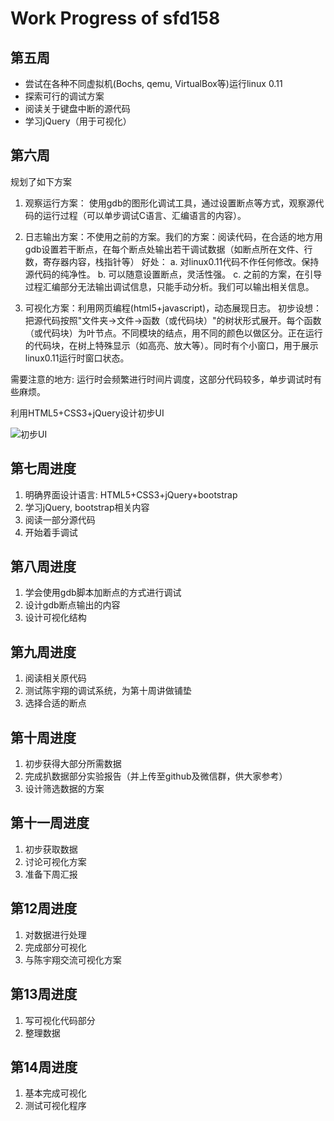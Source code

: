 # Work Progress of sfd158

## 第五周

- 尝试在各种不同虚拟机(Bochs, qemu, VirtualBox等)运行linux 0.11
- 探索可行的调试方案
- 阅读关于键盘中断的源代码
- 学习jQuery（用于可视化）

## 第六周

规划了如下方案

1. 观察运行方案：
    使用gdb的图形化调试工具，通过设置断点等方式，观察源代码的运行过程（可以单步调试C语言、汇编语言的内容）。

2. 日志输出方案：不使用之前的方案。我们的方案：阅读代码，在合适的地方用gdb设置若干断点，在每个断点处输出若干调试数据（如断点所在文件、行数，寄存器内容，栈指针等）
    好处：
    a. 对linux0.11代码不作任何修改。保持源代码的纯净性。
    b. 可以随意设置断点，灵活性强。
    c. 之前的方案，在引导过程汇编部分无法输出调试信息，只能手动分析。我们可以输出相关信息。

3. 可视化方案：利用网页编程(html5+javascript)，动态展现日志。
    初步设想：把源代码按照"文件夹->文件->函数（或代码块）"的树状形式展开。每个函数（或代码块）为叶节点。不同模块的结点，用不同的颜色以做区分。正在运行的代码块，在树上特殊显示（如高亮、放大等）。同时有个小窗口，用于展示linux0.11运行时窗口状态。

需要注意的地方: 运行时会频繁进行时间片调度，这部分代码较多，单步调试时有些麻烦。

利用HTML5+CSS3+jQuery设计初步UI

![初步UI](.\sfd158\7thweek.bmp)

## 第七周进度

1. 明确界面设计语言: HTML5+CSS3+jQuery+bootstrap
2. 学习jQuery, bootstrap相关内容
3. 阅读一部分源代码
4. 开始着手调试

## 第八周进度

1. 学会使用gdb脚本加断点的方式进行调试
2. 设计gdb断点输出的内容
3. 设计可视化结构

## 第九周进度

1. 阅读相关原代码
2. 测试陈宇翔的调试系统，为第十周讲做铺垫
3. 选择合适的断点

## 第十周进度

1. 初步获得大部分所需数据
2. 完成扒数据部分实验报告（并上传至github及微信群，供大家参考）
3. 设计筛选数据的方案

## 第十一周进度

1. 初步获取数据
2. 讨论可视化方案
3. 准备下周汇报

## 第12周进度

1. 对数据进行处理
2. 完成部分可视化
3. 与陈宇翔交流可视化方案

## 第13周进度

1. 写可视化代码部分
2. 整理数据

## 第14周进度

1. 基本完成可视化
2. 测试可视化程序